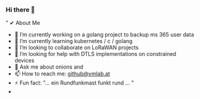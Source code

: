 ### Hi there 👋

" ✔ About Me

- 🔭 I’m currently working on a golang project to backup ms 365 user data
- 🌱 I’m currently learning kubernetes / c / golang
- 👯 I’m looking to collaborate on LoRaWAN projects
- 🤔 I’m looking for help with DTLS implementations on constrained devices
- 💬 Ask me about onions and 
- 📫 How to reach me: github@vmlab.at
- ⚡ Fun fact: "... ein Rundfunkmast funkt rund ... "
- 
